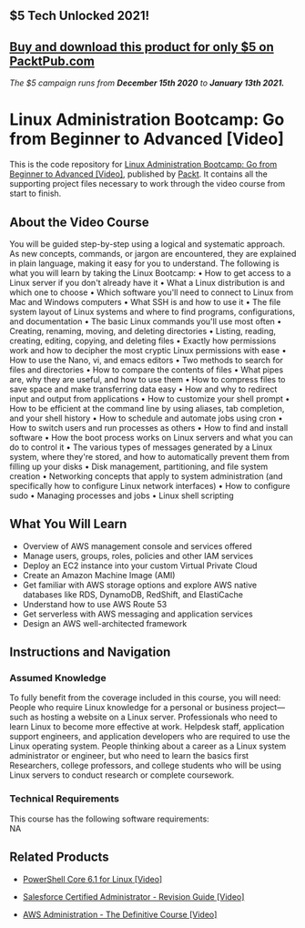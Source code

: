 ## $5 Tech Unlocked 2021!
[Buy and download this product for only $5 on PacktPub.com](https://www.packtpub.com/)
-----
*The $5 campaign         runs from __December 15th 2020__ to __January 13th 2021.__*

# Linux Administration Bootcamp: Go from Beginner to Advanced [Video]
This is the code repository for [Linux Administration Bootcamp: Go from Beginner to Advanced [Video]](https://www.packtpub.com/virtualization-and-cloud/aws-administration-definitive-course-video?utm_source=github&utm_medium=repository&utm_campaign=9781788472555), published by [Packt](https://www.packtpub.com/?utm_source=github). It contains all the supporting project files necessary to work through the video course from start to finish.
## About the Video Course
You will be guided step-by-step using a logical and systematic approach. As new concepts, commands, or jargon are encountered, they are explained in plain language, making it easy for you to understand. The following is what you will learn by taking the Linux Bootcamp:
• How to get access to a Linux server if you don't already have it
• What a Linux distribution is and which one to choose
• Which software you'll need to connect to Linux from Mac and Windows computers
• What SSH is and how to use it
• The file system layout of Linux systems and where to find programs, configurations, and documentation
• The basic Linux commands you'll use most often
• Creating, renaming, moving, and deleting directories
• Listing, reading, creating, editing, copying, and deleting files
• Exactly how permissions work and how to decipher the most cryptic Linux permissions with ease
• How to use the Nano, vi, and emacs editors
• Two methods to search for files and directories
• How to compare the contents of files
• What pipes are, why they are useful, and how to use them
• How to compress files to save space and make transferring data easy
• How and why to redirect input and output from applications
• How to customize your shell prompt
• How to be efficient at the command line by using aliases, tab completion, and your shell history
• How to schedule and automate jobs using cron
• How to switch users and run processes as others
• How to find and install software
• How the boot process works on Linux servers and what you can do to control it
• The various types of messages generated by a Linux system, where they're stored, and how to automatically prevent them from filling up your disks
• Disk management, partitioning, and file system creation
• Networking concepts that apply to system administration (and specifically how to configure Linux network interfaces)
• How to configure sudo
• Managing processes and jobs
• Linux shell scripting


<H2>What You Will Learn</H2>
<DIV class=book-info-will-learn-text>
<UL>
<LI>Overview of AWS management console and services offered 
<LI>Manage users, groups, roles, policies and other IAM services 
<LI>Deploy an EC2 instance into your custom Virtual Private Cloud 
<LI>Create an Amazon Machine Image (AMI) 
<LI>Get familiar with AWS storage options and explore AWS native databases like RDS, DynamoDB, RedShift, and ElastiCache 
<LI>Understand how to use AWS Route 53 
<LI>Get serverless with AWS messaging and application services 
<LI>Design an AWS well-architected framework </LI></UL></DIV>

## Instructions and Navigation
### Assumed Knowledge
To fully benefit from the coverage included in this course, you will need:<br/>
People who require Linux knowledge for a personal or business project—such as hosting a website on a Linux server. Professionals who need to learn Linux to become more effective at work. Helpdesk staff, application support engineers, and application developers who are required to use the Linux operating system. People thinking about a career as a Linux system administrator or engineer, but who need to learn the basics first Researchers, college professors, and college students who will be using Linux servers to conduct research or complete coursework.
### Technical Requirements
This course has the following software requirements:<br/>
NA

## Related Products
* [PowerShell Core 6.1 for Linux [Video]](https://www.packtpub.com/virtualization-and-cloud/aws-administration-definitive-course-video?utm_source=github&utm_medium=repository&utm_campaign=9781788472555)

* [Salesforce Certified Administrator - Revision Guide [Video]](https://www.packtpub.com/virtualization-and-cloud/aws-administration-definitive-course-video?utm_source=github&utm_medium=repository&utm_campaign=9781788472555)

* [AWS Administration - The Definitive Course [Video]](https://www.packtpub.com/virtualization-and-cloud/aws-administration-definitive-course-video?utm_source=github&utm_medium=repository&utm_campaign=9781788472555)

